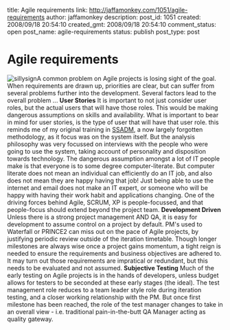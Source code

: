 title: Agile requirements
link: http://jaffamonkey.com/1051/agile-requirements
author: jaffamonkey
description: 
post_id: 1051
created: 2008/09/18 20:54:10
created_gmt: 2008/09/18 20:54:10
comment_status: open
post_name: agile-requirements
status: publish
post_type: post

<!--When requirements are drawn up, priorities are clear, but can suffer from several problems further into the development.  Several factors lead to the overall problem ...-->

# Agile requirements

![sillysign](http://blog.jaffamonkey.com/files/2008/09/sillysign-150x109.jpg)A common problem on Agile projects is losing sight of the goal. When requirements are drawn up, priorities are clear, but can suffer from several problems further into the development. Several factors lead to the overall problem ... **User Stories** It is important to not just consider user roles, but the actual users that will have those roles. This would be making dangerous assumptions on skills and availability. What is important to bear in mind for user stories, is the type of user that will have that user role. this reminds me of my original training in [SSADM](http://en.wikipedia.org/wiki/Structured_Systems_Analysis_and_Design_Methodology), a now largely forgotten methodology, as it focus was on the system itself. But the analysis philosophy was very focussed on interviews with the people who were going to use the system, taking account of personality and disposition towards technology. The dangerous assumption amongst a lot of IT people make is that everyone is to some degree computer-literate. But computer literate does not mean an individual can efficiently do an IT job, and also does not mean they are happy having that job! Just being able to use the internet and email does not make an IT expert, or someone who will be happy with having their work habit and applications changing. One of the driving forces behind Agile, SCRUM, XP is people-focussed, and that people-focus should extend beyond the project team. **Development Driven** Unless there is a strong project management AND QA, it is easy for development to assume control on a project by default. PM's used to Waterfall or PRINCE2 can miss out on the pace of Agile projects, by justifying periodic review outside of the iteration timetable. Though longer milestones are always wise once a project gains momentum, a tight reign is needed to ensure the requirements and business objectives are adhered to. It may turn out those requirements are impratical or redundant, but this needs to be evaluated and not assumed. **Subjective Testing** Much of the early testing on Agile projects is in the hands of developers, unless budget allows for testers to be seconded at these early stages (the ideal). The test management role reduces to a team leader style role during iteration testing, and a closer working relationship with the PM. But once first milestone has been reached, the role of the test manager changes to take in an overall view - i.e. traditional pain-in-the-butt QA Manager acting as quality gateway.